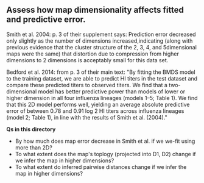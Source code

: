 ## Assess how map dimensionality affects fitted and predictive error.

Smith et al. 2004:
p. 3 of their supplement says:
Prediction error decreased only slightly as the number of dimensions increased,indicating (along with previous evidence that the cluster structure of the 2, 3, 4, and 5dimensional maps were the same) that distortion due to compression from higher dimensions to 2 dimensions is acceptably small for this data set.

Bedford et al. 2014:
from p. 3 of their main text:
"By fitting the BMDS model to the training dataset, we are able to predict HI titers in the test dataset and compare these predicted titers to observed titers. We find that a two-dimensional model has better predictive power than models of lower or higher dimension in all four influenza lineages (models 1–5; Table 1). We find that this 2D model performs well, yielding an average absolute predictive error of between 0.78 and 0.91 log 2 HI titers across influenza lineages (model 2; Table 1), in line with the results of Smith et al. (2004)."

**Qs in this directory**

* By how much does map error decrease in Smith et al. if we we-fit using more than 2D?
* To what extent does the map's toplogy (projected into D1, D2) change if we infer the map in higher dimensions?
* To what extent do inferred pairwise distances change if we infer the map in higher dimensions?


